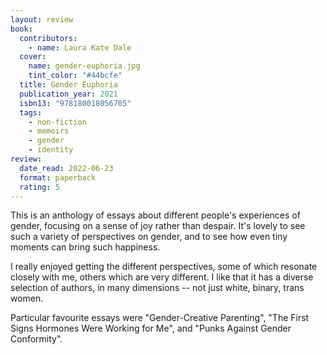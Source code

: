 ```yaml
---
layout: review
book:
  contributors:
    - name: Laura Kate Dale
  cover:
    name: gender-euphoria.jpg
    tint_color: "#44bcfe"
  title: Gender Euphoria
  publication_year: 2021
  isbn13: "978180018056705"
  tags:
    - non-fiction
    - memoirs
    - gender
    - identity
review:
  date_read: 2022-06-23
  format: paperback
  rating: 5
---
```


This is an anthology of essays about different people's experiences of gender, focusing on a sense of joy rather than despair.
It's lovely to see such a variety of perspectives on gender, and to see how even tiny moments can bring such happiness.

I really enjoyed getting the different perspectives, some of which resonate closely with me, others which are very different.
I like that it has a diverse selection of authors, in many dimensions -- not just white, binary, trans women.

Particular favourite essays were "Gender-Creative Parenting", "The First Signs Hormones Were Working for Me", and "Punks Against Gender Conformity".

